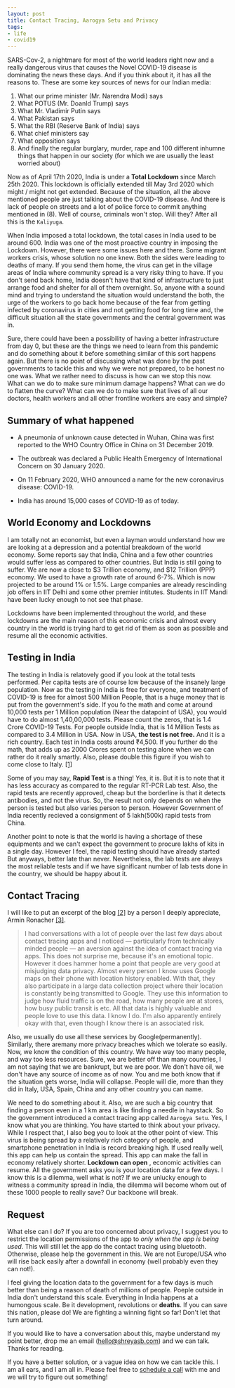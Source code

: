 ```yaml
---
layout: post
title: Contact Tracing, Aarogya Setu and Privacy
tags:
- life
- covid19
---
```


SARS-Cov-2, a nightmare for most of the world leaders right now and a really dangerous virus that causes the Novel COVID-19 disease
is dominating the news these days. And if you think about it, it has all the reasons to. These are some key sources of news for our Indian media:

1) What our prime minister (Mr. Narendra Modi) says
2) What POTUS (Mr. Doanld Trump) says
3) What Mr. Vladimir Putin says
4) What Pakistan says
5) What the RBI (Reserve Bank of India) says
6) What chief ministers say
7) What opposition says
8) And finally the regular burglary, murder, rape and 100 different inhumne things that happen in our society (for which we are usually the least worried about)

Now as of April 17th 2020, India is under a **Total Lockdown** since March 25th 2020. This lockdown is officially extended till May 3rd 2020 which
might / might not get extended. Because of the situation, all the above mentioned people are just talking about the COVID-19 disease. And there is lack of people on streets and a lot of police force to commit anything mentioned in (8). Well of course, criminals won't stop. Will they? After all this is the `Kaliyuga`.

When India imposed a total lockdown, the total cases in India used to be around 600. India was one of the most proactive country in imposing the Lockdown.
However, there were some issues here and there. Some migrant workers crisis, whose solution no one knew. Both the sides were leading to deaths of many. If
you send them home, the virus can get in the village areas of India where community spread is a very risky thing to have. If you don't send back home, India
doesn't have that kind of infrastructure to just arrange food and shelter for all of them overnight. So, anyone with a sound mind and trying to understand the situation would understand the both, the urge of the workers to go back home because of the fear from getting infected by coronavirus in cities and not getting food for long time and, the difficult situation all the state governments and the central government was in.

Sure, there could have been a possibility of having a better infrastructure from day 0, but these are the things we need to learn from this pandemic and do something about it before something similar of this sort happens again. But there is no point of discussing what was done by the past governments to tackle this and why we were not prepared, to be honest no one was. What we rather need to discuss is how can we stop this now. What can we do to make sure minimum damage happens? What can we do to flatten the curve? What can we do to make sure that lives of all our doctors, health workers and all other frontline workers are easy and simple?

## Summary of what happened

* A pneumonia of unknown cause detected in Wuhan, China was first reported to the WHO Country Office in China on 31 December 2019.

* The outbreak was declared a Public Health Emergency of International Concern on 30 January 2020.

* On 11 February 2020, WHO announced a name for the new coronavirus disease: COVID-19.

* India has around 15,000 cases of COVID-19 as of today.

## World Economy and Lockdowns

I am totally not an economist, but even a layman would understand how we are looking at a depression and a potential breakdown of the world economy.
Some reports say that India, China and a few other countries would suffer less as compared to other countries. But India is still going to suffer. We are now
a close to $3 Trillion economy, and $12 Trillion (PPP) economy. We used to have a growth rate of around 6-7%. Which is now projected to be around 1% or 1.5%.
Large companies are already rescinding job offers in IIT Delhi and some other premier intitutes. Students in IIT Mandi have been lucky enough to not see that phase.

Lockdowns have been implemented throughout the world, and these lockdowns are the main reason of this economic crisis and almost every country in the world is trying hard to get rid of them as soon as possible and resume all the economic activities.


## Testing in India

The testing in India is relatovely good if you look at the total tests performed. Per capita tests are of course low because of the insanely large population. Now as the testing in India is free for everyone, and treatment of COVID-19 is free for almost 500 Million People, that is a huge money that is put from the government's side. If you fo the math and come at around 10,000 tests per 1 Million population (Near the datapoint of USA), you would have to do almost 1,40,00,000 tests. Please count the zeros, that is 1.4 Crore COVID-19 Tests. For people outside India, that is 14 Million Tests as compared to 3.4 Million in USA. Now in USA, **the test is not free.** And it is a rich country. Each test in India costs around ₹4,500. If you further do the math, that adds up as 2000 Crores spent on testing alone when we can rather do it really smartly. Also, please double this figure if you wish to come close to Italy. [[1]](https://www.worldometers.info/coronavirus/)

Some of you may say, **Rapid Test** is a thing! Yes, it is. But it is to note that it has less accuracy as compared to the regular RT-PCR Lab test. Also, the rapid tests are recently approved, cheap but the borderline is that it detects antibodies, and not the virus. So, the result not only depends on when the person is tested but also varies person to person. However Government of India recently recieved a consignment of 5 lakh(500k) rapid tests from China.    

Another point to note is that the world is having a shortage of these equipments and we can't expect the government to procure lakhs of kits in a single day. However I feel, the rapid testing should have already started But anyways, better late than never. Nevertheless, the lab tests are always the most reliable tests and if we have significant number of lab tests done in the country, we should be happy about it.

## Contact Tracing

I will like to put an excerpt of the blog [[2]](https://lucumr.pocoo.org/2020/4/3/contact-tracing/) by a person I deeply appreciate, Armin Ronacher [[3]](http://armin.ronacher.eu/).

> I had conversations with a lot of people over the last few days about contact tracing apps and I noticed — particularly from technically minded people — an aversion against the idea of contact tracing via apps. This does not surprise me, because it's an emotional topic. However it does hammer home a point that people are very good at misjudging data privacy.
Almost every person I know uses Google maps on their phone with location history enabled. With that, they also participate in a large data collection project where their location is constantly being transmitted to Google. They use this information to judge how fluid traffic is on the road, how many people are at stores, how busy public transit is etc. All that data is highly valuable and people love to use this data. I know I do. I'm also apparently entirely okay with that, even though I know there is an associated risk.

Also, we usually do use all these services by Google(permanently). Similarly, there aremany more privacy breaches which we tolerate so easily. Now, we know the condition of this country. We have way too many people, and way too less resources. Sure, we are better off than many countries, I am not saying that we are bankrupt, but we are poor. We don't have oil, we don't have any source of income as of now. You and me both know that if the situation gets worse, India will collapse. People will die, more than they did in Italy, USA, Spain, China and any other country you can name.

We need to do something about it. Also, we are such a big country that finding a person even in a 1 km area is like finding a needle in haystack. So the government introduced a contact tracing app called `Aarogya Setu`. Yes, I know what you are thinking. You have started to think about your privacy. While I respect that, I also beg you to look at the other point of view. This virus is being spread by a relatively rich category of people, and smartphone penetration in India is record breaking high. If used really well, this app can help us contain the spread. This app can make the fall in economy relatively shorter. **Lockdown can open** , economic activities can resume. All the government asks you is your location data for a few days. I know this is a dilemma, well what is not? If we are unlucky enough to witness a community spread in India, the dilemma will become whom out of these 1000 people to really save? Our backbone will break.

## Request

What else can I do? If you are too concerned about privacy, I suggest you to restrict the location permissions of the app to *only when the app is being used*. This will still let the app do the contact tracing using bluetooth. Otherwise, please help the government in this. We are not Europe/USA who will rise back easily after a downfall in economy (well probably even they can not!).

I feel giving the location data to the government for a few days is much better than being a reason of death of millions of people. Poeple outside in India don't understand this scale. Everything in India happens at a humongous scale. Be it development, revolutions or **deaths**. If you can save this nation, please do! We are fighting a winning fight so far! Don't let that turn around.    

If you would like to have a conversation about this, maybe understand my point better, drop me an email ([hello@shreyasb.com](mailto:hello@shreyasb.com))
and we can talk. Thanks for reading.

If you have a better solution, or a vague idea on how we can tackle this. I am all ears, and I am all in. Please feel free to [schedule a call](https://calendly.com/shreyasbapat/30min) with me and we will try to figure out something!
